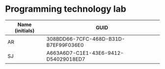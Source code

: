 # Programming technology lab

| Name (initials) | GUID                                 |
|-----------------|--------------------------------------|
| AR              | 308BDD66-7CFC-468D-B31D-B7EF99F036E0 |
| SJ              | A663A6D7-C1E1-43E6-9412-D54029018ED7 |
